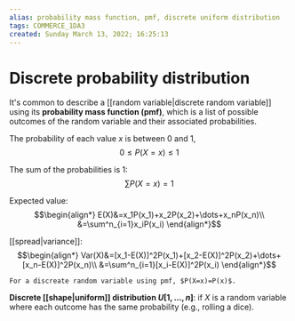```yaml
---
alias: probability mass function, pmf, discrete uniform distribution
tags: COMMERCE_1DA3
created: Sunday March 13, 2022; 16:25:13 
---
```

# Discrete probability distribution
It's common to describe a [[random variable|discrete random variable]] using its **probability mass function (pmf)**, which is a list of possible outcomes of the random variable and their associated probabilities. 

The probability of each value $x$ is between $0$ and $1$, 
$$0\leq P(X=x)\leq 1$$

The sum of the probabilities is $1$:
$$\sum P(X=x)=1$$

Expected value:
$$\begin{align*}
E(X)&=x_1P(x_1)+x_2P(x_2)+\dots+x_nP(x_n)\\
    &=\sum^n_{i=1}x_iP(x_i)
\end{align*}$$

[[spread|variance]]:
$$\begin{align*}
Var(X)&=[x_1-E(X)]^2P(x_1)+[x_2-E(X)]^2P(x_2)+\dots+[x_n-E(X)]^2P(x_n)\\
      &=\sum^n_{i=1}[x_i-E(X)]^2P(x_i)
\end{align*}$$

```ad-note
For a discreate random variable using pmf, $P(X=x)=P(x)$. 
```

**Discrete [[shape|uniform]] distribution $U[1,\dots, n]$**: if $X$ is a random variable where each outcome has the same probability (e.g., rolling a dice). 